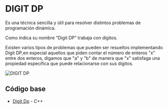 # DIGIT DP

Es una técnica sencilla y útil para resolver distintos problemas de programación dinámica.

Como indica su nombre “Digit DP” trabaja con dígitos.

Existen varios tipos de problemas que pueden ser resueltos implementando Digit DP,en especial aquellos que 
piden contar el número de enteros "x" entre dos enteros, digamos que "a" y "b" de manera que
"x" satisfaga una propiedad específica que puede relacionarse con sus dígitos.

![DIGIT DP](https://miro.medium.com/max/720/1*fN6WxC2t800HfcyQ4w7NVA.png)

## Código base
- [Digit Dp](https://github.com/NatiBilbao/AlgoritmicaII2022/blob/main/Contenido/Capitulo%202/Programacion_dinamica/DigitDp/digitDp.cpp) - _C++_
